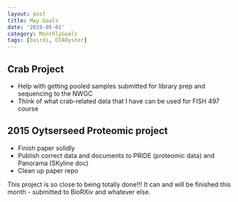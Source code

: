 ```yaml
---
layout: post
title: May Goals
date: '2019-05-01'
category: MonthlyGoals
tags: [bairdi, DIAOyster]
---
```

## Crab Project
- Help with getting pooled samples submitted for library prep and sequencing to the NWGC
- Think of what crab-related data that I have can be used for FISH 497 course

## 2015 Oytserseed Proteomic project
- Finish paper solidly
- Publish correct data and documents to PRIDE (proteomic data) and Panorama (SKyline doc)
- Clean up paper repo

This project is so close to being totally done!!! It can and will be finished this month - submitted to BioRXiv and whatever else. 

